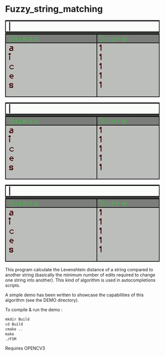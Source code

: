 # Fuzzy_string_matching

![alt text](./DEMO/this_is_a_test_sentence.gif)

![alt text](./DEMO/algorithm.gif)

![alt text](./DEMO/immediately.gif)

This program calculate the Levenshtein distance of a string compared to another string (basically the minimum number of edits required to change one string into another). This kind of algorithm is used in autocompletions scripts. 

A simple demo has been written to showcase the capabilities of this algorithm (see the DEMO directory).  


To compile & run the demo :  

```
mkdir Build
cd Build
cmake ..
make
./FSM
```

Requires OPENCV3
